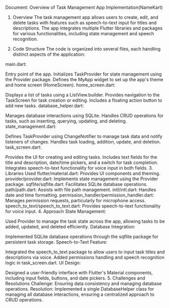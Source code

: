 Document: Overview of Task Management App Implementation(NameKart)
1. Overview
The task management app allows users to create, edit, and delete tasks with features such as speech-to-text input for titles and descriptions. The app integrates multiple Flutter libraries and packages for various functionalities, including state management and speech recognition.

2. Code Structure
The code is organized into several files, each handling distinct aspects of the application:

main.dart:

Entry point of the app.
Initializes TaskProvider for state management using the Provider package.
Defines the MyApp widget to set up the app's theme and home screen (HomeScreen).
home_screen.dart:

Displays a list of tasks using a ListView.builder.
Provides navigation to the TaskScreen for task creation or editing.
Includes a floating action button to add new tasks.
database_helper.dart:

Manages database interactions using SQLite.
Handles CRUD operations for tasks, such as inserting, querying, updating, and deleting.
state_management.dart:

Defines TaskProvider using ChangeNotifier to manage task data and notify listeners of changes.
Handles task loading, addition, update, and deletion.
task_screen.dart:

Provides the UI for creating and editing tasks.
Includes text fields for the title and description, date/time pickers, and a switch for task completion.
Integrates speech-to-text functionality for voice input in both fields.
3. Libraries Used
flutter/material.dart: Provides UI components and theming.
provider/provider.dart: Implements state management using the Provider package.
sqflite/sqflite.dart: Facilitates SQLite database operations.
path/path.dart: Assists with file path management.
intl/intl.dart: Handles date and time formatting.
permission_handler/permission_handler.dart: Manages permission requests, particularly for microphone access.
speech_to_text/speech_to_text.dart: Provides speech-to-text functionality for voice input.
4. Approach
State Management:

Used Provider to manage the task state across the app, allowing tasks to be added, updated, and deleted efficiently.
Database Integration:

Implemented SQLite database operations through the sqflite package for persistent task storage.
Speech-to-Text Feature:

Integrated the speech_to_text package to allow users to input task titles and descriptions via voice. Added permissions handling and speech recognition logic in task_screen.dart.
UI Design:

Designed a user-friendly interface with Flutter's Material components, including input fields, buttons, and date pickers.
5. Challenges and Resolutions
Challenge: Ensuring data consistency and managing database operations.
Resolution: Implemented a single DatabaseHelper class for managing all database interactions, ensuring a centralized approach to CRUD operations.
